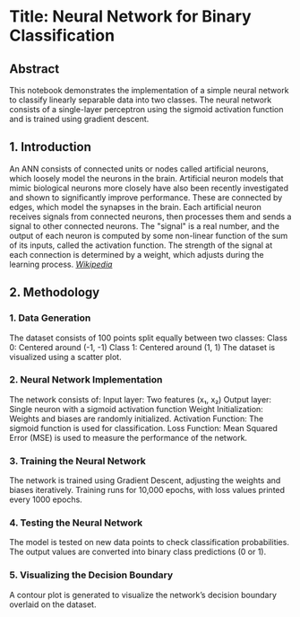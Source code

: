 # Title: Neural Network for Binary Classification


## Abstract
This notebook demonstrates the implementation of a simple neural network to classify linearly separable data into two classes. The neural network consists of a single-layer perceptron using the sigmoid activation function and is trained using gradient descent.

## 1. Introduction
An ANN consists of connected units or nodes called artificial neurons, which loosely model the neurons in the brain. Artificial neuron models that mimic biological neurons more closely have also been recently investigated and shown to significantly improve performance. These are connected by edges, which model the synapses in the brain. Each artificial neuron receives signals from connected neurons, then processes them and sends a signal to other connected neurons. The "signal" is a real number, and the output of each neuron is computed by some non-linear function of the sum of its inputs, called the activation function. The strength of the signal at each connection is determined by a weight, which adjusts during the learning process. [*Wikipedia*](https://en.wikipedia.org/wiki/Neural_network_(machine_learning))

## 2. Methodology
### 1. Data Generation
The dataset consists of 100 points split equally between two classes:
Class 0: Centered around (-1, -1)
Class 1: Centered around (1, 1)
The dataset is visualized using a scatter plot.

### 2. Neural Network Implementation
The network consists of:
Input layer: Two features (x₁, x₂)
Output layer: Single neuron with a sigmoid activation function
Weight Initialization:
Weights and biases are randomly initialized.
Activation Function:
The sigmoid function is used for classification.
Loss Function:
Mean Squared Error (MSE) is used to measure the performance of the network.

### 3. Training the Neural Network
The network is trained using Gradient Descent, adjusting the weights and biases iteratively.
Training runs for 10,000 epochs, with loss values printed every 1000 epochs.

### 4. Testing the Neural Network
The model is tested on new data points to check classification probabilities.
The output values are converted into binary class predictions (0 or 1).

### 5. Visualizing the Decision Boundary
A contour plot is generated to visualize the network’s decision boundary overlaid on the dataset.

